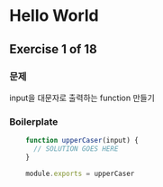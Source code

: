 # Hello World
## Exercise 1 of 18
### 문제
input을 대문자로 출력하는 function 만들기
### Boilerplate
```javascript
    function upperCaser(input) {
      // SOLUTION GOES HERE
    }

    module.exports = upperCaser
```